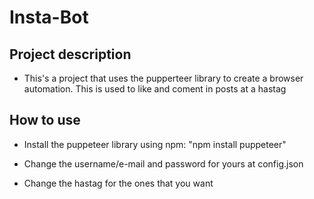 # Insta-Bot

## Project description 

- This's a project that uses the pupperteer library to create a browser automation. This is used to like and coment in posts at a hastag

## How to use

- Install the puppeteer library using npm: "npm install puppeteer"

- Change the username/e-mail and password for yours at config.json

- Change the hastag for the ones that you want